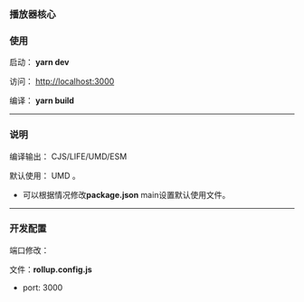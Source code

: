 ### 播放器核心

### 使用


启动： **yarn dev**

访问： [http://localhost:3000](http://localhost:3000)

编译： **yarn build**


---

### 说明

编译输出： CJS/LIFE/UMD/ESM

默认使用： UMD 。
-  可以根据情况修改**package.json** main设置默认使用文件。

---


### 开发配置

端口修改：

文件：**rollup.config.js**

- port: 3000




